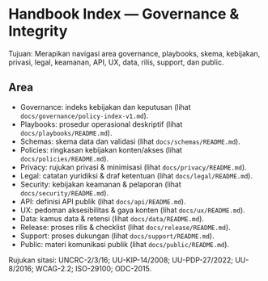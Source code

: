 # Handbook Index — Governance & Integrity

Tujuan: Merapikan navigasi area governance, playbooks, skema, kebijakan, privasi, legal, keamanan, API, UX, data, rilis, support, dan public.

## Area

- Governance: indeks kebijakan dan keputusan (lihat `docs/governance/policy-index-v1.md`).
- Playbooks: prosedur operasional deskriptif (lihat `docs/playbooks/README.md`).
- Schemas: skema data dan validasi (lihat `docs/schemas/README.md`).
- Policies: ringkasan kebijakan konten/akses (lihat `docs/policies/README.md`).
- Privacy: rujukan privasi & minimisasi (lihat `docs/privacy/README.md`).
- Legal: catatan yuridiksi & draf ketentuan (lihat `docs/legal/README.md`).
- Security: kebijakan keamanan & pelaporan (lihat `docs/security/README.md`).
- API: definisi API publik (lihat `docs/api/README.md`).
- UX: pedoman aksesibilitas & gaya konten (lihat `docs/ux/README.md`).
- Data: kamus data & retensi (lihat `docs/data/README.md`).
- Release: proses rilis & checklist (lihat `docs/release/README.md`).
- Support: proses dukungan (lihat `docs/support/README.md`).
- Public: materi komunikasi publik (lihat `docs/public/README.md`).

Rujukan sitasi: UNCRC-2/3/16; UU-KIP-14/2008; UU-PDP-27/2022; UU-8/2016; WCAG-2.2; ISO-29100; ODC-2015.
